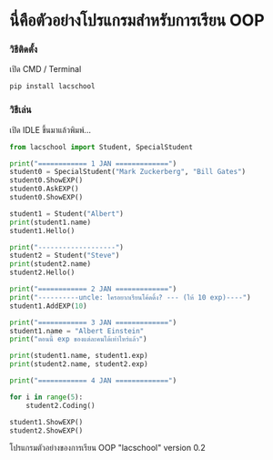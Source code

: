 # นี่คือตัวอย่างโปรแกรมสำหรับการเรียน     OOP

### วิธีติดตั้ง

เปิด CMD / Terminal

```python
pip install lacschool
```

### วิธีเล่น

เปิด IDLE ขึ้นมาแล้วพิมพ์...

```python
from lacschool import Student, SpecialStudent

print("============ 1 JAN =============")	
student0 = SpecialStudent("Mark Zuckerberg", "Bill Gates")
student0.ShowEXP()
student0.AskEXP()
student0.ShowEXP()

student1 = Student("Albert")
print(student1.name)
student1.Hello()

print("-------------------")
student2 = Student("Steve")
print(student2.name)
student2.Hello()

print("============ 2 JAN =============")	
print("----------uncle: ใครอยากเรียนโค้ดดิ้ง? --- (ให้ 10 exp)----")
student1.AddEXP(10)

print("============ 3 JAN =============")	
student1.name = "Albert Einstein"
print("ตอนนี้ exp ของแต่ละคนได้เท่าไหร่แล้ว")

print(student1.name, student1.exp)
print(student2.name, student2.exp)

print("============ 4 JAN =============")

for i in range(5):
	student2.Coding()

student1.ShowEXP()
student2.ShowEXP()

```

โปรแกรมตัวอย่างของการเรียน OOP "lacschool" version 0.2



